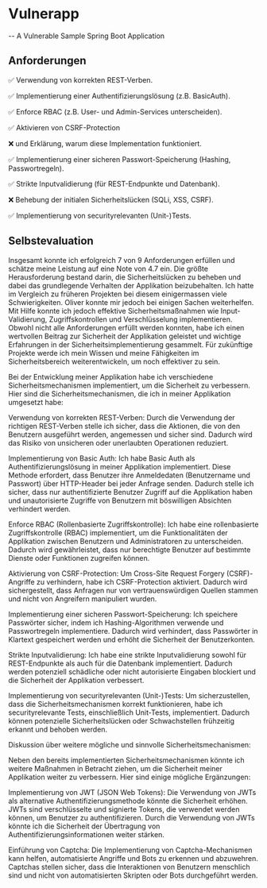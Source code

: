 # Vulnerapp
-- A Vulnerable Sample Spring Boot Application

## Anforderungen
✅ Verwendung von korrekten REST-Verben.

✅ Implementierung einer Authentifizierungslösung (z.B. BasicAuth).

✅ Enforce RBAC (z.B. User- und Admin-Services unterscheiden).

✅ Aktivieren von CSRF-Protection

❌ und Erklärung, warum diese Implementation funktioniert.

✅ Implementierung einer sicheren Passwort-Speicherung (Hashing, Passwortregeln).

✅ Strikte Inputvalidierung (für REST-Endpunkte und Datenbank).

❌ Behebung der initialen Sicherheitslücken (SQLi, XSS, CSRF).

✅ Implementierung von securityrelevanten (Unit-)Tests.

## Selbstevaluation
Insgesamt konnte ich erfolgreich 7 von 9 Anforderungen erfüllen und schätze meine Leistung auf eine Note von 4.7 ein. Die größte Herausforderung bestand darin, die Sicherheitslücken zu beheben und dabei das grundlegende Verhalten der Applikation beizubehalten. Ich hatte im Vergleich zu früheren Projekten bei diesem einigermassen viele Schwierigkeiten. Oliver konnte mir jedoch bei einigen Sachen weiterhelfen.
Mit Hilfe konnte ich jedoch effektive Sicherheitsmaßnahmen wie Input-Validierung, Zugriffskontrollen und Verschlüsselung implementieren. Obwohl nicht alle Anforderungen erfüllt werden konnten, habe ich einen wertvollen Beitrag zur Sicherheit der Applikation geleistet und wichtige Erfahrungen in der Sicherheitsimplementierung gesammelt. Für zukünftige Projekte werde ich mein Wissen und meine Fähigkeiten im Sicherheitsbereich weiterentwickeln, um noch effektiver zu sein.

Bei der Entwicklung meiner Applikation habe ich verschiedene Sicherheitsmechanismen implementiert, um die Sicherheit zu verbessern. Hier sind die Sicherheitsmechanismen, die ich in meiner Applikation umgesetzt habe:

Verwendung von korrekten REST-Verben: Durch die Verwendung der richtigen REST-Verben stelle ich sicher, dass die Aktionen, die von den Benutzern ausgeführt werden, angemessen und sicher sind. Dadurch wird das Risiko von unsicheren oder unerlaubten Operationen reduziert.

Implementierung von Basic Auth: Ich habe Basic Auth als Authentifizierungslösung in meiner Applikation implementiert. Diese Methode erfordert, dass Benutzer ihre Anmeldedaten (Benutzername und Passwort) über HTTP-Header bei jeder Anfrage senden. Dadurch stelle ich sicher, dass nur authentifizierte Benutzer Zugriff auf die Applikation haben und unautorisierte Zugriffe von Benutzern mit böswilligen Absichten verhindert werden.

Enforce RBAC (Rollenbasierte Zugriffskontrolle): Ich habe eine rollenbasierte Zugriffskontrolle (RBAC) implementiert, um die Funktionalitäten der Applikation zwischen Benutzern und Administratoren zu unterscheiden. Dadurch wird gewährleistet, dass nur berechtigte Benutzer auf bestimmte Dienste oder Funktionen zugreifen können.

Aktivierung von CSRF-Protection: Um Cross-Site Request Forgery (CSRF)-Angriffe zu verhindern, habe ich CSRF-Protection aktiviert. Dadurch wird sichergestellt, dass Anfragen nur von vertrauenswürdigen Quellen stammen und nicht von Angreifern manipuliert wurden.

Implementierung einer sicheren Passwort-Speicherung: Ich speichere Passwörter sicher, indem ich Hashing-Algorithmen verwende und Passwortregeln implementiere. Dadurch wird verhindert, dass Passwörter in Klartext gespeichert werden und erhöht die Sicherheit der Benutzerkonten.

Strikte Inputvalidierung: Ich habe eine strikte Inputvalidierung sowohl für REST-Endpunkte als auch für die Datenbank implementiert. Dadurch werden potenziell schädliche oder nicht autorisierte Eingaben blockiert und die Sicherheit der Applikation verbessert.

Implementierung von securityrelevanten (Unit-)Tests: Um sicherzustellen, dass die Sicherheitsmechanismen korrekt funktionieren, habe ich securityrelevante Tests, einschließlich Unit-Tests, implementiert. Dadurch können potenzielle Sicherheitslücken oder Schwachstellen frühzeitig erkannt und behoben werden.

Diskussion über weitere mögliche und sinnvolle Sicherheitsmechanismen:

Neben den bereits implementierten Sicherheitsmechanismen könnte ich weitere Maßnahmen in Betracht ziehen, um die Sicherheit meiner Applikation weiter zu verbessern. Hier sind einige mögliche Ergänzungen:

Implementierung von JWT (JSON Web Tokens): Die Verwendung von JWTs als alternative Authentifizierungsmethode könnte die Sicherheit erhöhen. JWTs sind verschlüsselte und signierte Tokens, die verwendet werden können, um Benutzer zu authentifizieren. Durch die Verwendung von JWTs könnte ich die Sicherheit der Übertragung von Authentifizierungsinformationen weiter stärken.

Einführung von Captcha: Die Implementierung von Captcha-Mechanismen kann helfen, automatisierte Angriffe und Bots zu erkennen und abzuwehren. Captchas stellen sicher, dass die Interaktionen von Benutzern menschlich sind und nicht von automatisierten Skripten oder Bots durchgeführt werden.